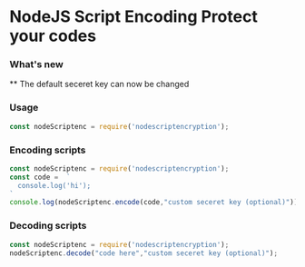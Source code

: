# NodeJS Script Encoding Protect your codes
### What's new
** The default seceret key can now be changed
### Usage
```js
const nodeScriptenc = require('nodescriptencryption');
```
### Encoding scripts
```js
const nodeScriptenc = require('nodescriptencryption');
const code =  `
  console.log('hi');
`
console.log(nodeScriptenc.encode(code,"custom seceret key (optional)")); <-- encoded output
```

### Decoding scripts
```js
const nodeScriptenc = require('nodescriptencryption');
nodeScriptenc.decode("code here","custom seceret key (optional)");
```
